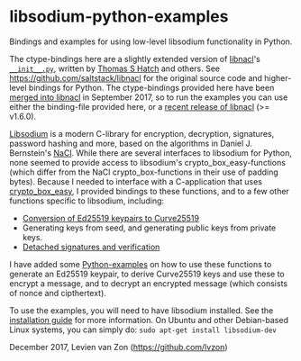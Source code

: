 # libsodium-python-examples

Bindings and examples for using low-level libsodium functionality in Python.

The ctype-bindings here are a slightly extended version of [libnacl](https://github.com/saltstack/libnacl)'s 
[`__init__.py`](https://github.com/saltstack/libnacl/blob/master/libnacl/__init__.py), written by 
[Thomas S Hatch](https://github.com/thatch45) and others. See https://github.com/saltstack/libnacl for
the original source code and higher-level bindings for Python. The ctype-bindings provided here have been 
[merged into libnacl](https://github.com/saltstack/libnacl/pull/102) in September 2017, so to run the 
examples you can use either the binding-file provided here, or a 
[recent release of libnacl](https://github.com/saltstack/libnacl/releases) (>= v1.6.0).

[Libsodium](https://download.libsodium.org/doc) is a modern C-library for encryption, decryption, signatures, 
password hashing and more, based on the algorithms in Daniel J. Bernstein's [NaCl](http://nacl.cr.yp.to/). 
While there are several interfaces to libsodium for Python, none seemed to provide access to libsodium's
crypto_box_easy-functions (which differ from the NaCl crypto_box-functions in their use of padding bytes).
Because I needed to interface with a C-application that uses 
[crypto_box_easy](https://download.libsodium.org/doc/public-key_cryptography/authenticated_encryption.html), 
I provided bindings to these functions, and to a few other functions specific to libsodium, including:
   - [Conversion of Ed25519 keypairs to Curve25519](https://download.libsodium.org/doc/advanced/ed25519-curve25519.html)
   - Generating keys from seed, and generating public keys from private keys.
   - [Detached signatures and verification](https://download.libsodium.org/doc/public-key_cryptography/public-key_signatures.html)

I have added some [Python-examples](https://github.com/lvzon/libsodium-python/tree/master/examples) on how to use these 
functions to generate an Ed25519 keypair, to derive Curve25519 keys and use these to encrypt a message, and to decrypt 
an encrypted message (which consists of nonce and cipthertext).

To use the examples, you will need to have libsodium installed. 
See the [installation guide](https://download.libsodium.org/doc/installation/) for more information.
On Ubuntu and other Debian-based Linux systems, you can simply do: `sudo apt-get install libsodium-dev`

December 2017, Levien van Zon (https://github.com/lvzon)

